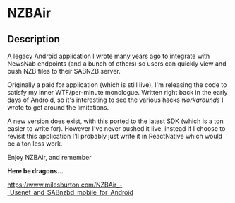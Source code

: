 # NZBAir

## Description
A legacy Android application I wrote many years ago to integrate with NewsNab endpoints (and a bunch of others) so users can quickly view and push NZB files to their SABNZB server.

Originally a paid for application (which is still live), I'm releasing the code to satisfy my inner WTF/per-minute monologue. Written right back in the early days of Android, so it's interesting to see the various ~~hacks~~ *workarounds* I wrote to get around the limitations.

A new version does exist, with this ported to the latest SDK (which is a ton easier to write for). However I've never pushed it live, instead if I choose to revisit this application I'll probably just write it in ReactNative which would be a ton less work. 

Enjoy NZBAir, and remember 

**Here be dragons...**

https://www.milesburton.com/NZBAir_-_Usenet_and_SABnzbd_mobile_for_Android
